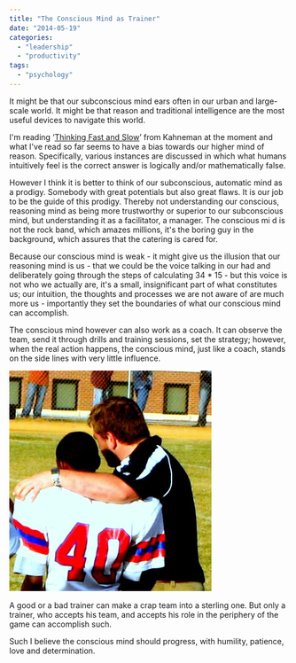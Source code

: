```yaml
---
title: "The Conscious Mind as Trainer"
date: "2014-05-19"
categories: 
  - "leadership"
  - "productivity"
tags: 
  - "psychology"
---
```


It might be that our subconscious mind ears often in our urban and large-scale world. It might be that reason and traditional intelligence are the most useful devices to navigate this world.

I'm reading ‘[Thinking Fast and Slow](http://en.wikipedia.org/wiki/Thinking,_Fast_and_Slow)’ from Kahneman at the moment and what I've read so far seems to have a bias towards our higher mind of reason. Specifically, various instances are discussed in which what humans intuitively feel is the correct answer is logically and/or mathematically false.

However I think it is better to think of our subconscious, automatic mind as a prodigy. Somebody with great potentials but also great flaws. It is our job to be the guide of this prodigy. Thereby not understanding our conscious, reasoning mind as being more trustworthy or superior to our subconscious mind, but understanding it as a facilitator, a manager. The conscious mi d is not the rock band, which amazes millions, it's the boring guy in the background, which assures that the catering is cared for.

Because our conscious mind is weak - it might give us the illusion that our reasoning mind is us - that we could be the voice talking in our had and deliberately going through the steps of calculating 34 \* 15 - but this voice is not who we actually are, it's a small, insignificant part of what constitutes us; our intuition, the thoughts and processes we are not aware of are much more us - importantly they set the boundaries of what our conscious mind can accomplish.

The conscious mind however can also work as a coach. It can observe the team, send it through drills and training sessions, set the strategy; however, when the real action happens, the conscious mind, just like a coach, stands on the side lines with very little influence.

[![trainer](images/trainer.png)](http://nexnet.files.wordpress.com/2014/05/trainer.png)

A good or a bad trainer can make a crap team into a sterling one. But only a trainer, who accepts his team, and accepts his role in the periphery of the game can accomplish such.

Such I believe the conscious mind should progress, with humility, patience, love and determination.
